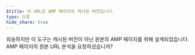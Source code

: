 ```yaml
---
$title: 이 URL은 AMP 페이지의 캐시된 버전입니다.
type: 오류
hide_share: true
---
```


죄송하지만 이 도구는 캐시된 버전이 아닌 원본의 AMP 페이지를 위해 설계되었습니다. AMP 페이지의 원본 URL 분석을 요청하셨습니까?
